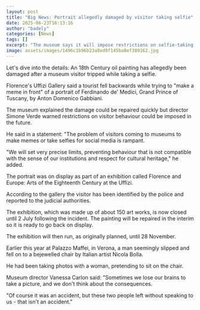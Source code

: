 ```yaml
---
layout: post
title: "Big News: Portrait allegedly damaged by visitor taking selfie"
date: 2025-06-23T16:13:16
author: "badely"
categories: [News]
tags: []
excerpt: "The museum says it will impose restrictions on selfie-taking in the future."
image: assets/images/1496c1b96b23a8ed9f145ba0ef389162.jpg
---
```


Let's dive into the details: An 18th Century oil painting has allegedly been damaged after a museum visitor tripped while taking a selfie.

Florence's Uffizi Gallery said a tourist fell backwards while trying to "make a meme in front" of a portrait of Ferdinando de' Medici, Grand Prince of Tuscany, by Anton Domenico Gabbiani.

The museum explained the damage could be repaired quickly but director Simone Verde warned restrictions on visitor behaviour could be imposed in the future.

He said in a statement: "The problem of visitors coming to museums to make memes or take selfies for social media is rampant.

"We will set very precise limits, preventing behaviour that is not compatible with the sense of our institutions and respect for cultural heritage," he added.

The portrait was on display as part of an exhibition called Florence and Europe: Arts of the Eighteenth Century at the Uffizi.

According to the gallery the visitor has been identified by the police and reported to the judicial authorities.

The exhibition, which was made up of about 150 art works, is now closed until 2 July following the incident. The painting will be repaired in the interim so it is ready to go back on display.

The exhibition will then run, as originally planned, until 28 November.

Earlier this year at Palazzo Maffei, in Verona, a man seemingly slipped and fell on to a bejewelled chair by Italian artist Nicola Bolla.

He had been taking photos with a woman, pretending to sit on the chair. 

Museum director Vanessa Carlon said: "Sometimes we lose our brains to take a picture, and we don't think about the consequences.

"Of course it was an accident, but these two people left without speaking to us - that isn't an accident."

